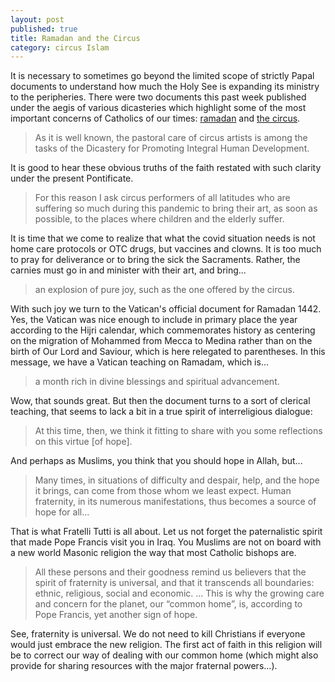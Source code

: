 ```yaml
---
layout: post
published: true
title: Ramadan and the Circus
category: circus Islam
---
```

It is necessary to sometimes go beyond the limited scope of strictly Papal documents to understand how much the Holy See is expanding its ministry to the peripheries.  There were two documents this past week published under the aegis of various dicasteries which highlight some of the most important concerns of Catholics of our times: [ramadan](https://bit.ly/3x3UelG) and [the circus](https://bit.ly/3sycjVn).

>As it is well known, the pastoral care of circus artists is among the tasks of the Dicastery for Promoting Integral Human Development.

It is good to hear these obvious truths of the faith restated with such clarity under the present Pontificate.

>For this reason I ask circus performers of all latitudes who are suffering so much during this pandemic to bring their art, as soon as possible, to the places where children and the elderly suffer.

It is time that we come to realize that what the covid situation needs is not home care protocols or OTC drugs, but vaccines and clowns. It is too much to pray for deliverance or to bring the sick the Sacraments. Rather, the carnies must go in and minister with their art, and bring...

>an explosion of pure joy, such as the one offered by the circus.

With such joy we turn to the Vatican's official document for Ramadan 1442. Yes, the Vatican was nice enough to include in primary place the year according to the Hijri calendar, which commemorates history as centering on the migration of Mohammed from Mecca to Medina rather than on the birth of Our Lord and Saviour, which is here relegated to parentheses. In this message, we have a Vatican teaching on Ramadam, which is...
>a month rich in divine blessings and spiritual advancement.

Wow, that sounds great.  But then the document turns to a sort of clerical teaching, that seems to lack a bit in a true spirit of interreligious dialogue:
>At this time, then, we think it fitting to share with you some reflections on this virtue \[of hope\].

And perhaps as Muslims, you think that you should hope in Allah, but...
>Many times, in situations of difficulty and despair, help, and the hope it brings, can come from those whom we least expect. Human fraternity, in its numerous manifestations, thus becomes a source of hope for all...

That is what Fratelli Tutti is all about. Let us not forget the paternalistic spirit that made Pope Francis visit you in Iraq. You Muslims are not on board with a new world Masonic religion the way that most Catholic bishops are.

>All these persons and their goodness remind us believers that the spirit of fraternity is universal, and that it transcends all boundaries: ethnic, religious, social and economic. ... This is why the growing care and concern for the planet, our “common home”, is, according to Pope Francis, yet another sign of hope.

See, fraternity is universal.  We do not need to kill Christians if everyone would just embrace the new religion. The first act of faith in this religion will be to correct our way of dealing with our common home (which might also provide for sharing resources with the major fraternal powers...).
